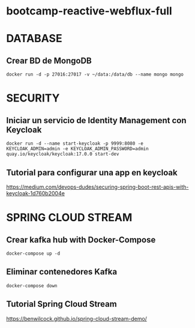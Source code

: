 # bootcamp-reactive-webflux-full

# DATABASE
## Crear BD de MongoDB
`docker run -d -p 27016:27017 -v ~/data:/data/db --name mongo mongo`

# SECURITY
## Iniciar un servicio de Identity Management con Keycloak
`docker run -d --name start-keycloak -p 9999:8080 -e KEYCLOAK_ADMIN=admin -e KEYCLOAK_ADMIN_PASSWORD=admin quay.io/keycloak/keycloak:17.0.0 start-dev`

## Tutorial para configurar una app en keycloak
https://medium.com/devops-dudes/securing-spring-boot-rest-apis-with-keycloak-1d760b2004e

# SPRING CLOUD STREAM
## Crear kafka hub  with Docker-Compose
`docker-compose up -d`

## Eliminar contenedores Kafka
`docker-compose down`

## Tutorial Spring Cloud Stream
https://benwilcock.github.io/spring-cloud-stream-demo/